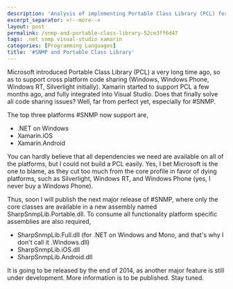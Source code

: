 ```yaml
---
description: 'Analysis of implementing Portable Class Library (PCL) for #SNMP library to enable cross-platform development across .NET, Xamarin.iOS, and Xamarin.Android platforms.'
excerpt_separator: <!--more-->
layout: post
permalink: /snmp-and-portable-class-library-52ce3ff6d47
tags: .net snmp visual-studio xamarin
categories: [Programming Languages]
title: '#SNMP and Portable Class Library'
---
```

Microsoft introduced Portable Class Library (PCL) a very long time ago, so as to support cross platform code sharing (Windows, Windows Phone, Windows RT, Silverlight initially). Xamarin started to support PCL a few months ago, and fully integrated into Visual Studio. Does that finally solve all code sharing issues? Well, far from perfect yet, especially for #SNMP.
<!--more-->

The top three platforms #SNMP now support are,

* .NET on Windows
* Xamarin.iOS
* Xamarin.Android

You can hardly believe that all dependencies we need are available on all of the platforms, but I could not build a PCL easily. Yes, I bet Microsoft is the one to blame, as they cut too much from the core profile in favor of dying platforms, such as Silverlight, Windows RT, and Windows Phone (yes, I never buy a Windows Phone).

Thus, soon I will publish the next major release of #SNMP, where only the core classes are available in a new assembly named SharpSnmpLib.Portable.dll. To consume all functionality platform specific assemblies are also required,

* SharpSnmpLib.Full.dll (for .NET on Windows and Mono, and that's why I don't call it .Windows.dll)
* SharpSnmpLib.iOS.dll
* SharpSnmpLib.Android.dll

It is going to be released by the end of 2014, as another major feature is still under development. More information is to be published. Stay tuned.
